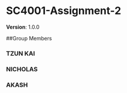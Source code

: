 # SC4001-Assignment-2
**Version**: 1.0.0  <!-- Version must be updated alongside the code version -->

##Group Members
### TZUN KAI
### NICHOLAS
### AKASH
